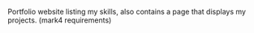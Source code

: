 Portfolio website listing my skills, also contains a page that displays my projects. (mark4 requirements)
